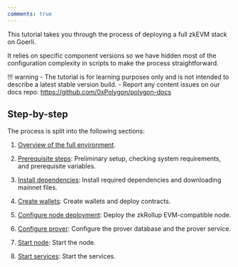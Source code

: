 ```yaml
---
comments: true
---
```


This tutorial takes you through the process of deploying a full zkEVM stack on Goerli.

It relies on specific component versions so we have hidden most of the configuration complexity in scripts to make the process straightforward.

!!! warning
    - The tutorial is for learning purposes only and is not intended to describe a latest stable version build.
    - Report any content issues on our docs repo: https://github.com/0xPolygon/polygon-docs

## Step-by-step

The process is split into the following sections:

1. [Overview of the full environment](environment-overview.md).

2. [Prerequisite steps](prerequisites.md): Preliminary setup, checking system requirements, and prerequisite variables.

3. [Install dependencies](install-dependencies.md): Install required dependencies and downloading mainnet files.

4. [Create wallets](create-wallets.md): Create wallets and deploy contracts.

5. [Configure node deployment](configure-node-deployment.md): Deploy the zkRollup EVM-compatible node.

6. [Configure prover](configure-prover.md): Configure the prover database and the prover service.

7. [Start node](start-node.md): Start the node.

8. [Start services](start-services.md): Start the services.